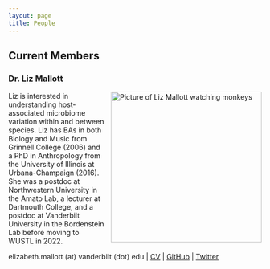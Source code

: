 ```yaml
---
layout: page
title: People
---
```

## Current Members

### Dr. Liz Mallott
<img src="/images/lizphoto.jpg" alt="Picture of Liz Mallott watching monkeys" width=300 style="float:right; padding: 0px 0px 0px 10px">

Liz is interested in understanding host-associated microbiome variation within and between species. Liz has BAs in both Biology and Music from Grinnell College (2006) and a PhD in Anthropology from the University of Illinois at Urbana-Champaign (2016). She was a postdoc at Northwestern University in the Amato Lab, a lecturer at Dartmouth College, and a postdoc at Vanderbilt University in the Bordenstein Lab before moving to WUSTL in 2022.

elizabeth.mallott (at) vanderbilt (dot) edu
| [CV](https://github.com/Mallott-Lab/Mallott-Lab.github.io/data/CV-Mallott.pdf)
| [GitHub](https://github.com/emallott)
| [Twitter](https://twitter.com/liz_mallott)
